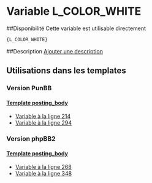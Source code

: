 # Variable L_COLOR_WHITE

##Disponibilité
Cette variable est utilisable directement

```html
{L_COLOR_WHITE}
```

##Description
[Ajouter une description](https://fa-tvars.appspot.com/var/L_COLOR_WHITE)

## Utilisations dans les templates

### Version PunBB

#### [Template posting_body](punbb/posting_body.md#readme)
* [Variable &agrave; la ligne 214](../punbb/posting_body.tpl#L214)
* [Variable &agrave; la ligne 294](../punbb/posting_body.tpl#L294)

### Version phpBB2

#### [Template posting_body](subsilver/posting_body.md#readme)
* [Variable &agrave; la ligne 268](../subsilver/posting_body.tpl#L268)
* [Variable &agrave; la ligne 348](../subsilver/posting_body.tpl#L348)